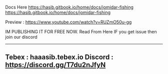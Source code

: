 Docs Here
https://hasib.gitbook.io/home/docs/jomidar-fishing
https://hasib.gitbook.io/home/docs/jomidar-fishing

Preview : https://www.youtube.com/watch?v=RUZmO50u-gg

IM PUBLISHING IT FOR FREE NOW. 
Read From Here
IF you get issue then join our discord 

-------------------------------------
Tebex : haaasib.tebex.io
Discord : https://discord.gg/T7du2nJfyN
------------------------------------
